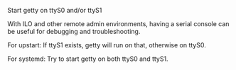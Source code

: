Start getty on ttyS0 and/or ttyS1

With ILO and other remote admin environments, having a serial console can be
useful for debugging and troubleshooting.

For upstart:
  If ttyS1 exists, getty will run on that, otherwise on ttyS0.

For systemd:
  Try to start getty on both ttyS0 and ttyS1.
